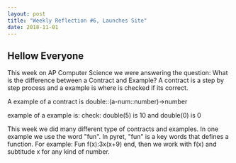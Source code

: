 ```yaml
---
layout: post
title: "Weekly Reflection #6, Launches Site"
date: 2018-11-01
---
```

<h2>Hellow Everyone</h2>
<p>This week on AP Computer Science we were answering the question: What is the difference between a Contract and Example? A contract is a step by step process and a example is where is checked if its correct. 
 <p>A example of a contract is double::(a-num::number)->number</p>
 <p>example of a example is: check: double(5) is 10 and double(0) is 0</p>
 This week we did many different type of contracts and examples. In one example we use the word "fun". In pyret, "fun" is a key words that defines a function. For example: Fun f(x):3x(x+9) end, then we work with f(x) and subtitude x for any kind of number. 
  
</p>
